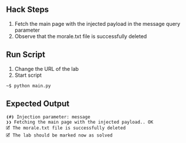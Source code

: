 ## Hack Steps

1. Fetch the main page with the injected payload in the message query parameter
2. Observe that the morale.txt file is successfully deleted

## Run Script

1. Change the URL of the lab
2. Start script

```
~$ python main.py
```

## Expected Output

```
⦗#⦘ Injection parameter: message
❯❯ Fetching the main page with the injected payload.. OK
🗹 The morale.txt file is successfully deleted
🗹 The lab should be marked now as solved
```
